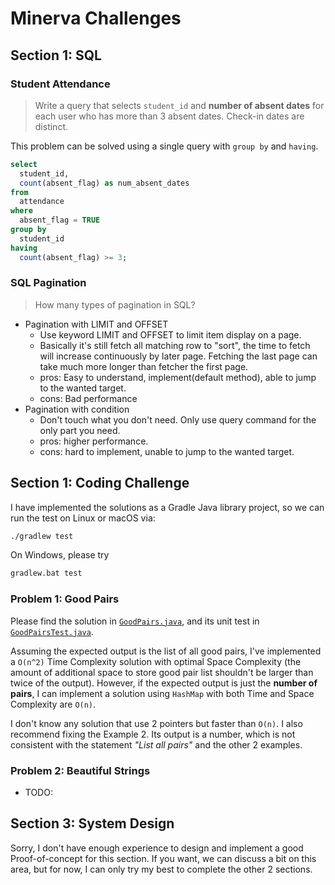 # Minerva Challenges

## Section 1: SQL

### Student Attendance

> Write a query that selects `student_id` and **number of absent dates** for
> each user who has more than 3 absent dates. Check-in dates are distinct.

This problem can be solved using a single query with `group by` and `having`.

```sql
select
  student_id,
  count(absent_flag) as num_absent_dates
from
  attendance
where
  absent_flag = TRUE
group by
  student_id
having
  count(absent_flag) >= 3;
```

### SQL Pagination

> How many types of pagination in SQL?

- Pagination with LIMIT and OFFSET
  - Use keyword LIMIT and OFFSET to limit item display on a page.
  - Basically it's still fetch all matching row to "sort", the time to fetch will increase continuously by later page. Fetching the last page can take much more longer than fetcher the first page.
  - pros: Easy to understand, implement(default method), able to jump to the wanted target.
  - cons: Bad performance
- Pagination with condition
  - Don't touch what you don't need.
    Only use query command for the only part you need.
  - pros: higher performance.
  - cons: hard to implement, unable to jump to the wanted target.

## Section 1: Coding Challenge

I have implemented the solutions as a Gradle Java library project, so we can run the test on Linux or macOS via:

```sh
./gradlew test
```

On Windows, please try

```sh
gradlew.bat test
```

### Problem 1: Good Pairs

Please find the solution in [`GoodPairs.java`][good_pairs_main],
and its unit test in [`GoodPairsTest.java`][good_pairs_test].

[good_pairs_main]: ./lib/src/main/java/good_pairs/GoodPairs.java
[good_pairs_test]: ./lib/src/test/java/good_pairs/GoodPairsTest.java

Assuming the expected output is the list of all good pairs, I've implemented a
`O(n^2)` Time Complexity solution with optimal Space Complexity (the amount of
additional space to store good pair list shouldn't be larger than twice of the
output). However, if the expected output is just the **number of pairs**, I can
implement a solution using `HashMap` with both Time and Space Complexity are
`O(n)`.

I don't know any solution that use 2 pointers but faster than `O(n)`. I also
recommend fixing the Example 2. Its output is a number, which is not consistent
with the statement _"List all pairs"_ and the other 2 examples.

### Problem 2: Beautiful Strings

- TODO:

## Section 3: System Design

Sorry, I don't have enough experience to design and implement a good
Proof-of-concept for this section. If you want, we can discuss a bit on this
area, but for now, I can only try my best to complete the other 2 sections.
